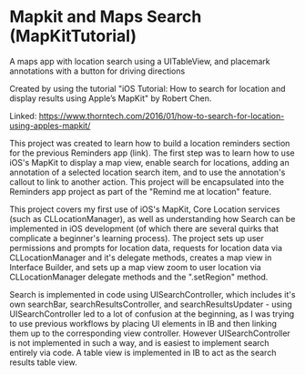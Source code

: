 # Mapkit and Maps Search (MapKitTutorial)
A maps app with location search using a UITableView, and placemark annotations with a button for driving directions

Created by using the tutorial "iOS Tutorial: How to search for location and display results using Apple’s MapKit" by Robert Chen.

Linked: https://www.thorntech.com/2016/01/how-to-search-for-location-using-apples-mapkit/

This project was created to learn how to build a location reminders section for the previous Reminders app (link). The first step was to learn how to use iOS's MapKit to display a map view, enable search for locations, adding an annotation of a selected location search item, and to use the annotation's callout to link to another action. This project will be encapsulated into the Reminders app project as part of the "Remind me at location" feature.

This project covers my first use of iOS's MapKit, Core Location services (such as CLLocationManager), as well as understanding how Search can be implemented in iOS development (of which there are several quirks that complicate a beginner's learning process). The project sets up user permissions and prompts for location data, requests for location data via CLLocationManager and it's delegate methods, creates a map view in Interface Builder, and sets up a map view zoom to user location via CLLocationManager delegate methods and the ".setRegion" method. 

Search is implemented in code using UISearchController, which includes it's own searchBar, searchResultsController, and searchResultsUpdater - using UISearchController led to a lot of confusion at the beginning, as I was trying to use previous workflows by placing UI elements in IB and then linking them up to the corresponding view controller. However UISearchController is not implemented in such a way, and is easiest to implement search entirely via code. A table view is implemented in IB to act as the search results table view. 
